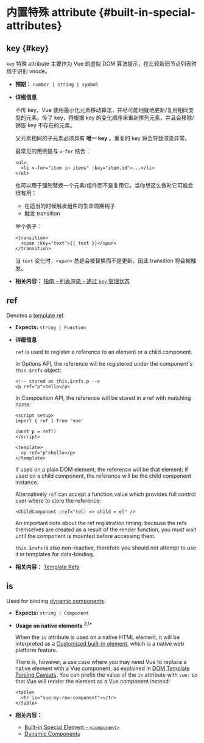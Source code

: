 # 内置特殊 attribute {#built-in-special-attributes}

## key {#key}

`key` 特殊 attribute 主要作为 Vue 的虚拟 DOM 算法提示，在比较新旧节点列表时用于识别 vnode。

- **预期：** `number | string | symbol`

- **详细信息**

  不传 key，Vue 使用最小化元素移动算法，并尽可能地就地更新/复用相同类型的元素。传了 key，将根据 key 的变化顺序来重新排列元素，并且会移除/销毁 key 不存在的元素。

  父元素相同的子元素必须具有 **唯一 key** 。重复的 key 将会导致渲染异常。

  最常见的用例是与 `v-for` 结合：

  ```vue-html
  <ul>
    <li v-for="item in items" :key="item.id">...</li>
  </ul>
  ```

  也可以用于强制替换一个元素/组件而不是复用它。当你想这么做时它可能会很有用：

  - 在适当的时候触发组件的生命周期钩子
  - 触发 transition

  举个例子：

  ```vue-html
  <transition>
    <span :key="text">{{ text }}</span>
  </transition>
  ```

  当 `text` 变化时，`<span>` 总是会被替换而不是更新，因此 transition 将会被触发。

- **相关内容：** [指南 - 列表渲染 - 通过 `key` 管理状态](/guide/essentials/list.html#maintaining-state-with-key)

## ref

Denotes a [template ref](/guide/essentials/template-refs.html).

- **Expects:** `string | Function`

- **详细信息**

  `ref` is used to register a reference to an element or a child component.

  In Options API, the reference will be registered under the component's `this.$refs` object:

  ```vue-html
  <!-- stored as this.$refs.p -->
  <p ref="p">hello</p>
  ```

  In Composition API, the reference will be stored in a ref with matching name:

  ```vue
  <script setup>
  import { ref } from 'vue'

  const p = ref()
  </script>

  <template>
    <p ref="p">hello</p>
  </template>
  ```

  If used on a plain DOM element, the reference will be that element; if used on a child component, the reference will be the child component instance.

  Alternatively `ref` can accept a function value which provides full control over where to store the reference:

  ```vue-html
  <ChildComponent :ref="(el) => child = el" />
  ```

  An important note about the ref registration timing: because the refs themselves are created as a result of the render function, you must wait until the component is mounted before accessing them.

  `this.$refs` is also non-reactive, therefore you should not attempt to use it in templates for data-binding.

- **相关内容：** [Template Refs](/guide/essentials/template-refs.html)

## is

Used for binding [dynamic components](/guide/essentials/component-basics.html#dynamic-components).

- **Expects:** `string | Component`

- **Usage on native elements** <sup class="vt-badge">3.1+</sup>

  When the `is` attribute is used on a native HTML element, it will be interpreted as a [Customized built-in element](https://html.spec.whatwg.org/multipage/custom-elements.html#custom-elements-customized-builtin-example), which is a native web platform feature.

  There is, however, a use case where you may need Vue to replace a native element with a Vue component, as explained in [DOM Template Parsing Caveats](/guide/essentials/component-basics.html#dom-template-parsing-caveats). You can prefix the value of the `is` attribute with `vue:` so that Vue will render the element as a Vue component instead:

  ```vue-html
  <table>
    <tr is="vue:my-row-component"></tr>
  </table>
  ```

- **相关内容：**

  - [Built-in Special Element - `<component>`](/api/built-in-special-elements.html#component)
  - [Dynamic Components](/guide/essentials/component-basics.html#dynamic-components)
